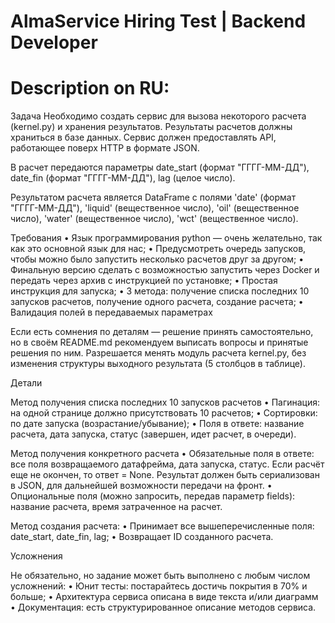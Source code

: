 # AlmaService Hiring Test | Backend Developer

# Description on RU:
Задача
Необходимо создать сервис для вызова некоторого расчета (kernel.py) и хранения результатов. Результаты расчетов должны храниться в базе данных. Сервис должен предоставлять API, работающее поверх HTTP в формате JSON. 

В расчет передаются параметры date_start (формат "ГГГГ-ММ-ДД"), date_fin (формат "ГГГГ-ММ-ДД"), lag (целое число).

Результатом расчета является DataFrame с полями 'date' (формат "ГГГГ-ММ-ДД"), 'liquid' (вещественное число), 'oil' (вещественное число), 'water' (вещественное число), 'wct' (вещественное число).

Требования
•	Язык программирования python — очень желательно, так как это основной язык для нас;
•	Предусмотреть очередь запусков, чтобы можно было запустить несколько расчетов друг за другом;
•	Финальную версию сделать с возможностью запустить через Docker и передать через архив с инструкцией по установке;
•	Простая инструкция для запуска;
•	3 метода: получение списка последних 10 запусков расчетов, получение одного расчета, создание расчета;
•	Валидация полей в передаваемых параметрах

Если есть сомнения по деталям — решение принять самостоятельно, но в своём README.md рекомендуем выписать вопросы и принятые решения по ним. Разрешается менять модуль расчета kernel.py, без изменения структуры выходного результата (5 столбцов в таблице).

Детали

Метод получения списка последних 10 запусков расчетов
•	Пагинация: на одной странице должно присутствовать 10 расчетов;
•	Сортировки: по дате запуска (возрастание/убывание);
•	Поля в ответе: название расчета, дата запуска, статус (завершен, идет расчет, в очереди).

Метод получения конкретного расчета
•	Обязательные поля в ответе: все поля возвращаемого датафрейма, дата запуска, статус. Если расчёт еще не окончен, то ответ = None. Результат должен быть сериализован в JSON, для дальнейшей возможности передачи на фронт.
•	Опциональные поля (можно запросить, передав параметр fields): название расчета, время затраченное на расчет.

Метод создания расчета:
•	Принимает все вышеперечисленные поля: date_start, date_fin, lag;
•	Возвращает ID созданного расчета.

Усложнения

Не обязательно, но задание может быть выполнено с любым числом усложнений:
•	Юнит тесты: постарайтесь достичь покрытия в 70% и больше;
•	Архитектура сервиса описана в виде текста и/или диаграмм
•	Документация: есть структурированное описание методов сервиса.

